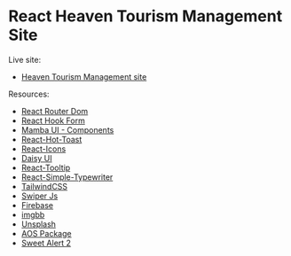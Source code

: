 # React Heaven Tourism Management Site

Live site:

- [Heaven Tourism Management site](https://heaven-tourism-management-site.web.app/)

Resources:

- [React Router Dom](https://reactrouter.com/en/main)
- [React Hook Form](https://react-hook-form.com/)
- [Mamba UI - Components](https://mambaui.com/components)
- [React-Hot-Toast](https://react-hot-toast.com/)
- [React-Icons](https://react-icons.github.io/react-icons/)
- [Daisy UI](https://daisyui.com/)
- [React-Tooltip](https://www.npmjs.com/package/react-tooltip)
- [React-Simple-Typewriter](https://www.npmjs.com/package/react-simple-typewriter)
- [TailwindCSS](https://tailwindcss.com/)
- [Swiper Js](https://swiperjs.com/)
- [Firebase](https://firebase.google.com/)
- [imgbb](https://imgbb.com/)
- [Unsplash](https://images.unsplash.com/)
- [AOS Package](https://michalsnik.github.io/aos/)
- [Sweet Alert 2](https://sweetalert2.github.io/)
